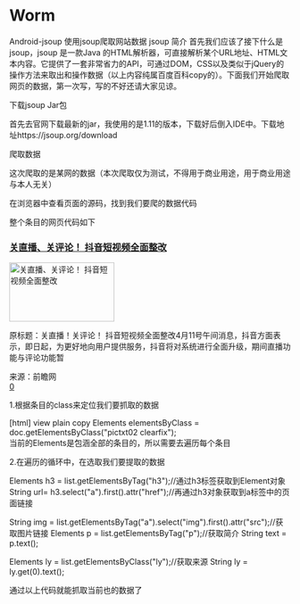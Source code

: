 # Worm
Android-jsoup 使用jsoup爬取网站数据
jsoup 简介
首先我们应该了接下什么是jsoup，jsoup 是一款Java 的HTML解析器，可直接解析某个URL地址、HTML文本内容。它提供了一套非常省力的API，可通过DOM，CSS以及类似于jQuery的操作方法来取出和操作数据（以上内容纯属百度百科copy的）。下面我们开始爬取网页的数据，第一次写，写的不好还请大家见谅。

下载jsoup Jar包

首先去官网下载最新的jar，我使用的是1.11的版本，下载好后倒入IDE中。下载地址https://jsoup.org/download

爬取数据

这次爬取的是某网的数据（本次爬取仅为测试，不得用于商业用途，用于商业用途与本人无关）

在浏览器中查看页面的源码，找到我们要爬的数据代码

整个条目的网页代码如下
<div class="pictxt02 clearfix">            
                <h3>  
                    <a href="http://tech.ifeng.com/a/20180411/44944998_0.shtml" target="_blank" title="关直播、关评论！ 抖音短视频全面整改">关直播、关评论！ 抖音短视频全面整改</a>  
                </h3>     
                <a href="http://tech.ifeng.com/a/20180411/44944998_0.shtml" target="_blank" title="关直播、关评论！ 抖音短视频全面整改">  
                    <img src="http://d.ifengimg.com/w188_h106/p0.ifengimg.com/pmop/2018/0411/82E68A0DCC7D44FA7336751F9BBE07B4BC9BEA01_size41_w600_h333.jpeg" width="188" height="106" title="关直播、关评论！ 抖音短视频全面整改" alt="关直播、关评论！ 抖音短视频全面整改">  
                </a>  
                <p>原标题：关直播！关评论！ 抖音短视频全面整改4月11号午间消息，抖音方面表示，即日起，为更好地向用户提供服务，抖音将对系统进行全面升级，期间直播功能与评论功能暂</p>  
                <div class="intr01">  
                    <div class="ly">  
                        <span class="ly">来源：前瞻网 </span><span class="zy"></span>  
                    </div>  
                    <div class="pl">  
                        <a href="http://comment.ifeng.com/view.php?docName=%E5%85%B3%E7%9B%B4%E6%92%AD%E3%80%81%E5%85%B3%E8%AF%84%E8%AE%BA%EF%BC%81%20%E6%8A%96%E9%9F%B3%E7%9F%AD%E8%A7%86%E9%A2%91%E5%85%A8%E9%9D%A2%E6%95%B4%E6%94%B9&docUrl=http://tech.ifeng.com/a/20180411/44944998_0.shtml&skey=28fad5" target="_blank" title="评论">0</a>  
                    </div>  
                </div>  
                </div>  
                
1.根据条目的class来定位我们要抓取的数据

[html] view plain copy
Elements elementsByClass = doc.getElementsByClass("pictxt02 clearfix");  
当前的Elements是包涵全部的条目的，所以需要去遍历每个条目

2.在遍历的循环中，在选取我们要提取的数据

Elements h3 = list.getElementsByTag("h3");//通过h3标签获取到Element对象
String url= h3.select("a").first().attr("href");//再通过h3对象获取到a标签中的页面链接

String img = list.getElementsByTag("a").select("img").first().attr("src");//获取图片链接
Elements p = list.getElementsByTag("p");//获取简介
String text = p.text();

Elements ly = list.getElementsByClass("ly");//获取来源
String ly = ly.get(0).text();

通过以上代码就能抓取当前也的数据了
